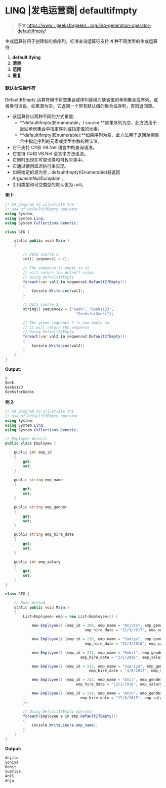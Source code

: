 # LINQ |发电运营商| defaultifmpty

> 原文:[https://www . geeksforgeeks . org/linq-generation-operator-defaultifmpty/](https://www.geeksforgeeks.org/linq-generation-operator-defaultifempty/)

生成运算符用于创建新的值序列。标准查询运算符支持 **4** 种不同类型的生成运算符:

1.  **default ifying**
2.  **清空**
3.  **范围**
4.  **重复**

#### 默认女性操作符

DefaultIfEmpty 运算符用于将空集合或序列替换为缺省值的单例集合或序列。或者换句话说，如果源为空，它返回一个带有默认值的集合或序列，否则返回源。

*   该运算符以两种不同的方式重载:
    *   **defaultifmpty<t source>(IEnumerable<t source>，t source:**如果序列为空，此方法用于返回单例集合中指定序列或指定值的元素。
    *   **defaultifmpty<t source>(IEnumerable<t source>):**如果序列为空，此方法用于返回单例集合中指定序列的元素或类型参数的默认值。
*   它不支持 C#和 VB.Net 语言中的查询语法。
*   它支持 C#和 VB.Net 语言中方法语法。
*   它同时出现在可查询类和可枚举类中。
*   它通过使用延迟执行来实现。
*   如果给定的源为空，defaultifmpty<tsource>(IEnumerable<tsource>)将返回 *ArgumentNullException* 。</tsource></tsource>
*   引用类型和可空类型的默认值为 null。

**例 1:**

```cs
// C# program to illustrate the
// use of DefaultIfEmpty operator
using System;
using System.Linq;
using System.Collections.Generic;

class GFG {

    static public void Main()
    {

        // Data source 1
        int[] sequence1 = {};

        // The sequence is empty so it 
        // will return the default value
        // Using DefaultIfEmpty
        foreach(var val1 in sequence1.DefaultIfEmpty())
        {
            Console.WriteLine(val1);
        }

        // Data source 2
        string[] sequence2 = {"Geek", "Geeks123",
                                "GeeksforGeeks"};

        // The given sequence 2 is non-empty so 
        // it will return the sequence
        // Using DefaultIfEmpty
        foreach(var val2 in sequence2.DefaultIfEmpty())
        {
            Console.WriteLine(val2);
        }
    }
}
```

**Output:**

```cs
0
Geek
Geeks123
GeeksforGeeks

```

**例 2:**

```cs
// C# program to illustrate the 
// use of DefaultIfEmpty operator
using System;
using System.Linq;
using System.Collections.Generic;

// Employee details
public class Employee {

    public int emp_id
    {
        get;
        set;
    }

    public string emp_name
    {
        get;
        set;
    }

    public string emp_gender
    {
        get;
        set;
    }

    public string emp_hire_date
    {
        get;
        set;
    }

    public int emp_salary
    {
        get;
        set;
    }
}

class GFG {

    // Main method
    static public void Main()
    {
        List<Employee> emp = new List<Employee>() {

            new Employee() {emp_id = 209, emp_name = "Anjita", emp_gender = "Female",
                                    emp_hire_date = "12/3/2017", emp_salary = 20000},

            new Employee() {emp_id = 210, emp_name = "Soniya", emp_gender = "Female",
                                    emp_hire_date = "22/4/2018", emp_salary = 30000},

            new Employee() {emp_id = 211, emp_name = "Rohit", emp_gender = "Male",
                                  emp_hire_date = "3/5/2016", emp_salary = 40000},

            new Employee() {emp_id = 212, emp_name = "Supriya", emp_gender = "Female",
                                      emp_hire_date = "4/8/2017", emp_salary = 40000},

            new Employee() {emp_id = 213, emp_name = "Anil", emp_gender = "Male",
                                emp_hire_date = "12/1/2016", emp_salary = 40000},

            new Employee() {emp_id = 214, emp_name = "Anju", emp_gender = "Female",
                                  emp_hire_date = "17/6/2015", emp_salary = 50000},
        };

        // Using DefaultIfEmpty operator
        foreach(Employee e in emp.DefaultIfEmpty())
        {
            Console.WriteLine(e.emp_name);
        }
    }
}
```

**Output:**

```cs
Anjita
Soniya
Rohit
Supriya
Anil
Anju

```